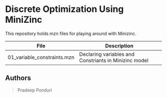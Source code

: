 # Discrete Optimization Using MiniZinc

This repository holds mzn files for playing around with Minizinc.

| File | Description |
| ------ | ------ |
| 01_variable_constraints.mzn | Declaring variables and Constriants in Minizinc model|


## Authors

 > Pradeep Ponduri


